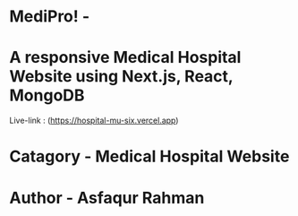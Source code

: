 # MediPro! -
# A responsive Medical Hospital Website using Next.js, React, MongoDB

Live-link : (https://hospital-mu-six.vercel.app)

# Catagory - Medical Hospital Website

# Author - Asfaqur Rahman
